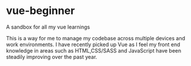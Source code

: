 # vue-beginner
A sandbox for all my vue learnings

This is a way for me to manage my codebase across multiple devices and work environments. 
I have recently picked up Vue as I feel my front end knowledge in areas such as HTML,CSS/SASS and JavaScript have been steadily improving over the past year. 
